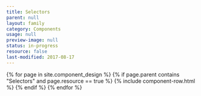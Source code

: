 ```yaml
---
title: Selectors
parent: null
layout: family
category: Components
usage: null
preview-image: null
status: in-progress
resource: false
last-modified: 2017-08-17
---
```


{% for page in site.component_design %}
  {% if page.parent contains "Selectors" and page.resource == true %}
{% include component-row.html %}
  {% endif %}
{% endfor %}
